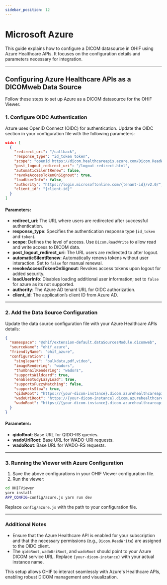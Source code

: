 ```yaml
---
sidebar_position: 12
---
```


# Microsoft Azure

This guide explains how to configure a DICOM datasource in OHIF using Azure Healthcare APIs. It focuses on the configuration details and parameters necessary for integration.

---

## Configuring Azure Healthcare APIs as a DICOMweb Data Source

Follow these steps to set up Azure as a DICOM datasource for the OHIF Viewer.

### 1. Configure OIDC Authentication

Azure uses OpenID Connect (OIDC) for authentication. Update the OIDC section in your configuration file with the following parameters:

```json
oidc: [
  {
    "redirect_uri": "/callback",
    "response_type": "id_token token",
    "scope": "openid https://dicom.healthcareapis.azure.com/Dicom.ReadWrite",
    "post_logout_redirect_uri": "/logout-redirect.html",
    "automaticSilentRenew": false,
    "revokeAccessTokenOnSignout": true,
    "loadUserInfo": false,
    "authority": "https://login.microsoftonline.com/{tenant-id}/v2.0/",
    "client_id": "{client-id}"
  }
]
```

#### Parameters:
- **redirect_uri**: The URL where users are redirected after successful authentication.
- **response_type**: Specifies the authentication response type (`id_token` and `token`).
- **scope**: Defines the level of access. Use `Dicom.ReadWrite` to allow read and write access to DICOM data.
- **post_logout_redirect_uri**: The URL users are redirected to after logout.
- **automaticSilentRenew**: Automatically renews tokens without user interaction. Set to `false` for manual renewal.
- **revokeAccessTokenOnSignout**: Revokes access tokens upon logout for added security.
- **loadUserInfo**: Disables loading additional user information; set to `false` for azure as its not supported.
- **authority**: The Azure AD tenant URL for OIDC authorization.
- **client_id**: The application’s client ID from Azure AD.

---

### 2. Add the Data Source Configuration

Update the data source configuration file with your Azure Healthcare APIs details:

```json
{
  "namespace": "@ohif/extension-default.dataSourcesModule.dicomweb",
  "sourceName": "ohif_azure",
  "friendlyName": "ohif_azure",
  "configuration": {
    "singlepart": "bulkdata,pdf,video",
    "imageRendering": "wadors",
    "thumbnailRendering": "wadors",
    "supportsWildcard": true,
    "enableStudyLazyLoad": true,
    "supportsFuzzyMatching": false,
    "supportsStow": true,
    "qidoRoot": "https://{your-dicom-instance}.dicom.azurehealthcareapis.com/v2",
    "wadoUriRoot": "https://{your-dicom-instance}.dicom.azurehealthcareapis.com/v2",
    "wadoRoot": "https://{your-dicom-instance}.dicom.azurehealthcareapis.com/v2"
  }
}
```

#### Parameters:
- **qidoRoot**: Base URL for QIDO-RS queries.
- **wadoUriRoot**: Base URL for WADO-URI requests.
- **wadoRoot**: Base URL for WADO-RS requests.

---

### 3. Running the Viewer with Azure Configuration

1. Save the above configurations in your OHIF Viewer configuration file.
2. Run the viewer:

```bash
cd OHIFViewer
yarn install
APP_CONFIG=config/azure.js yarn run dev
```

Replace `config/azure.js` with the path to your configuration file.

---

### Additional Notes
- Ensure that the Azure Healthcare API is enabled for your subscription and that the necessary permissions (e.g., `Dicom.ReadWrite`) are assigned to the OIDC client.
- The `qidoRoot`, `wadoUriRoot`, and `wadoRoot` should point to your Azure DICOM service URL. Replace `{your-dicom-instance}` with your actual instance name.

This setup allows OHIF to interact seamlessly with Azure's Healthcare APIs, enabling robust DICOM management and visualization.
